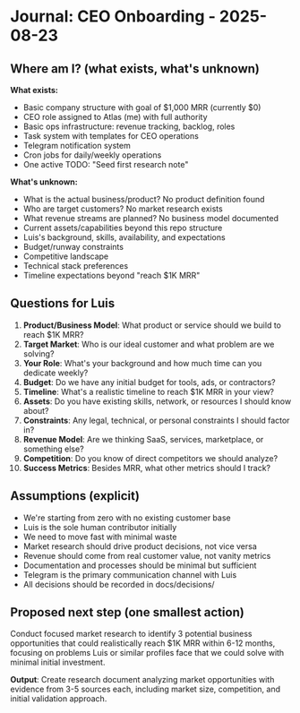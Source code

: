 # Journal: CEO Onboarding - 2025-08-23

## Where am I? (what exists, what's unknown)

**What exists:**
- Basic company structure with goal of $1,000 MRR (currently $0)
- CEO role assigned to Atlas (me) with full authority
- Basic ops infrastructure: revenue tracking, backlog, roles
- Task system with templates for CEO operations
- Telegram notification system
- Cron jobs for daily/weekly operations
- One active TODO: "Seed first research note"

**What's unknown:**
- What is the actual business/product? No product definition found
- Who are target customers? No market research exists
- What revenue streams are planned? No business model documented  
- Current assets/capabilities beyond this repo structure
- Luis's background, skills, availability, and expectations
- Budget/runway constraints
- Competitive landscape
- Technical stack preferences
- Timeline expectations beyond "reach $1K MRR"

## Questions for Luis

1. **Product/Business Model**: What product or service should we build to reach $1K MRR?
2. **Target Market**: Who is our ideal customer and what problem are we solving?
3. **Your Role**: What's your background and how much time can you dedicate weekly?
4. **Budget**: Do we have any initial budget for tools, ads, or contractors?
5. **Timeline**: What's a realistic timeline to reach $1K MRR in your view?
6. **Assets**: Do you have existing skills, network, or resources I should know about?
7. **Constraints**: Any legal, technical, or personal constraints I should factor in?
8. **Revenue Model**: Are we thinking SaaS, services, marketplace, or something else?
9. **Competition**: Do you know of direct competitors we should analyze?
10. **Success Metrics**: Besides MRR, what other metrics should I track?

## Assumptions (explicit)

- We're starting from zero with no existing customer base
- Luis is the sole human contributor initially
- We need to move fast with minimal waste
- Market research should drive product decisions, not vice versa
- Revenue should come from real customer value, not vanity metrics
- Documentation and processes should be minimal but sufficient
- Telegram is the primary communication channel with Luis
- All decisions should be recorded in docs/decisions/

## Proposed next step (one smallest action)

Conduct focused market research to identify 3 potential business opportunities that could realistically reach $1K MRR within 6-12 months, focusing on problems Luis or similar profiles face that we could solve with minimal initial investment.

**Output**: Create research document analyzing market opportunities with evidence from 3-5 sources each, including market size, competition, and initial validation approach.